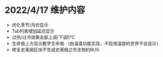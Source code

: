 # 2022/4/17 维护内容

* 优化季节/月份显示
* Tab列表增加延迟显示
* 过热/过冷效果全部上调/下调5℃
* 生命值上方显示数字生命值 （由温度功能实现，不启用温度的世界不会显示）
* 修复史莱姆区块不生成史莱姆之外生物的BUG
